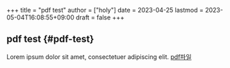 +++
title = "pdf test"
author = ["holy"]
date = 2023-04-25
lastmod = 2023-05-04T16:08:55+09:00
draft = false
+++

## pdf test {#pdf-test}

Lorem ipsum dolor sit amet, consectetuer adipiscing elit.
[pdf파일](/pdfs/test_img.pdf)
